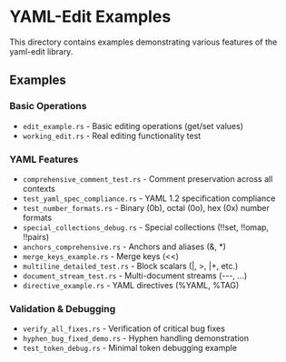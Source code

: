 # YAML-Edit Examples

This directory contains examples demonstrating various features of the yaml-edit library.

## Examples

### Basic Operations
- `edit_example.rs` - Basic editing operations (get/set values)
- `working_edit.rs` - Real editing functionality test

### YAML Features
- `comprehensive_comment_test.rs` - Comment preservation across all contexts
- `test_yaml_spec_compliance.rs` - YAML 1.2 specification compliance
- `test_number_formats.rs` - Binary (0b), octal (0o), hex (0x) number formats
- `special_collections_debug.rs` - Special collections (!!set, !!omap, !!pairs)
- `anchors_comprehensive.rs` - Anchors and aliases (&, *)
- `merge_keys_example.rs` - Merge keys (<<)
- `multiline_detailed_test.rs` - Block scalars (|, >, |+, etc.)
- `document_stream_test.rs` - Multi-document streams (---, ...)
- `directive_example.rs` - YAML directives (%YAML, %TAG)

### Validation & Debugging
- `verify_all_fixes.rs` - Verification of critical bug fixes
- `hyphen_bug_fixed_demo.rs` - Hyphen handling demonstration
- `test_token_debug.rs` - Minimal token debugging example